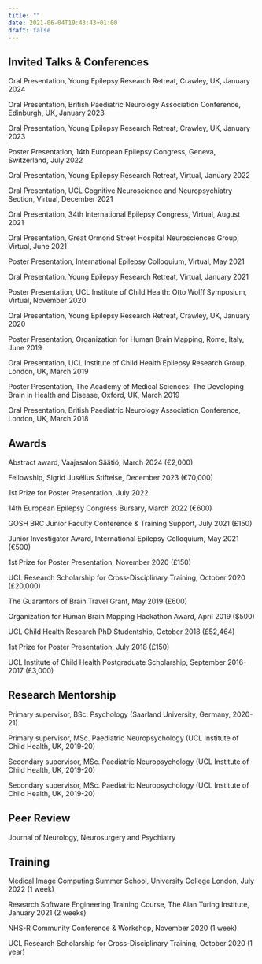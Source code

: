 ```yaml
---
title: ""
date: 2021-06-04T19:43:43+01:00
draft: false
---
```


## Invited Talks & Conferences
Oral Presentation, Young Epilepsy Research Retreat, Crawley, UK, January 2024

Oral Presentation, British Paediatric Neurology Association Conference, Edinburgh, UK, January 2023

Oral Presentation, Young Epilepsy Research Retreat, Crawley, UK, January 2023

Poster Presentation, 14th European Epilepsy Congress, Geneva, Switzerland, July 2022

Oral Presentation, Young Epilepsy Research Retreat, Virtual, January 2022

Oral Presentation, UCL Cognitive Neuroscience and Neuropsychiatry Section, Virtual, December 2021

Oral Presentation, 34th International Epilepsy Congress, Virtual, August 2021

Oral Presentation, Great Ormond Street Hospital Neurosciences Group, Virtual, June 2021

Poster Presentation, International Epilepsy Colloquium, Virtual, May 2021

Oral Presentation, Young Epilepsy Research Retreat, Virtual, January 2021

Poster Presentation, UCL Institute of Child Health: Otto Wolff Symposium, Virtual, November 2020

Oral Presentation, Young Epilepsy Research Retreat, Crawley, UK, January 2020

Poster Presentation, Organization for Human Brain Mapping, Rome, Italy, June 2019

Oral Presentation, UCL Institute of Child Health Epilepsy Research Group, London, UK, March 2019

Poster Presentation, The Academy of Medical Sciences: The Developing Brain in Health and Disease, Oxford, UK, March 2019

Oral Presentation, British Paediatric Neurology Association Conference, London, UK, March 2018

## Awards
Abstract award, Vaajasalon Säätiö, March 2024 (€2,000)

Fellowship, Sigrid Jusélius Stiftelse, December 2023 (€70,000)

1st Prize for Poster Presentation, July 2022

14th European Epilepsy Congress Bursary, March 2022 (€600)

GOSH BRC Junior Faculty Conference & Training Support, July 2021 (£150)

Junior Investigator Award, International Epilepsy Colloquium, May 2021 (€500)

1st Prize for Poster Presentation, November 2020 (£150)

UCL Research Scholarship for Cross-Disciplinary Training, October 2020 (£20,000)

The Guarantors of Brain Travel Grant, May 2019 (£600)

Organization for Human Brain Mapping Hackathon Award, April 2019 ($500)

UCL Child Health Research PhD Studentship, October 2018 (£52,464)

1st Prize for Poster Presentation, July 2018 (£150)

UCL Institute of Child Health Postgraduate Scholarship, September 2016-2017 (£3,000)

## Research Mentorship
Primary supervisor, BSc. Psychology (Saarland University, Germany, 2020-21) 

Primary supervisor, MSc. Paediatric Neuropsychology (UCL Institute of Child Health, UK, 2019-20)

Secondary supervisor, MSc. Paediatric Neuropsychology (UCL Institute of Child Health, UK, 2019-20)

Secondary supervisor, MSc. Paediatric Neuropsychology (UCL Institute of Child Health, UK, 2019-20)

## Peer Review
Journal of Neurology, Neurosurgery and Psychiatry

## Training
Medical Image Computing Summer School, University College London, July 2022 (1 week)

Research Software Engineering Training Course, The Alan Turing Institute, January 2021 (2 weeks)

NHS-R Community Conference & Workshop, November 2020 (1 week)

UCL Research Scholarship for Cross-Disciplinary Training, October 2020 (1 year)


